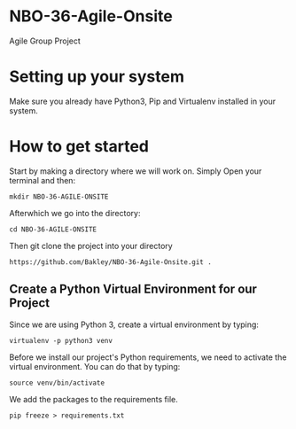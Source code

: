 # NBO-36-Agile-Onsite
Agile Group Project

# Setting up your system

Make sure you already have Python3, Pip and Virtualenv installed in your system.

# How to get started

Start by making a directory where we will work on. Simply Open your terminal and then:

```
mkdir NBO-36-AGILE-ONSITE
```

Afterwhich we go into the directory:

```
cd NBO-36-AGILE-ONSITE
```

Then git clone the project into your directory

```
https://github.com/Bakley/NBO-36-Agile-Onsite.git .
```

## Create a Python Virtual Environment for our Project

Since we are using Python 3, create a virtual environment by typing:

```
virtualenv -p python3 venv
```

Before we install our project's Python requirements, we need to activate the virtual environment. You can do that by typing:

```
source venv/bin/activate
```

We add the packages to the requirements file.

```
pip freeze > requirements.txt
```